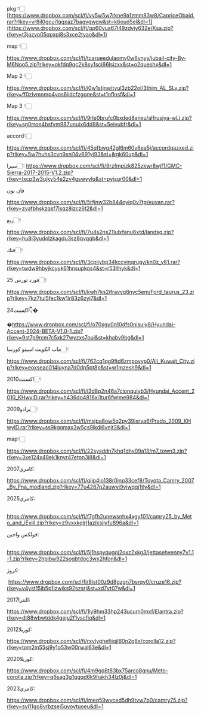 pkg 👇🏻[https://www.dropbox.com/scl/fi/vy5w5w7rkne9a1zmm83w8/CapriceObaid.rar?rlkey=vr8il0gcui1ggxaz7bagvgwgw&st=k6oud5el&dl=1](https://www.dropbox.com/scl/fi/gp60yua67l49zdviy632e/Ksa.zip?rlkey=t3jazvo05qpxpi8s3xce2tyao&dl=1)

map 👇🏻

https://www.dropbox.com/scl/fi/tcarueedulaomy0w6vnyy/jubail-city-By-M6Noo5.zip?rlkey=qkfdq9qc2k8sy1sci66lsizxx&st=o2queshx&dl=1

Map 2 👇🏻

https://www.dropbox.com/scl/fi/i0w1stjnwitvul3zb22ol/3thim_AL_SLy.zip?rlkey=ff0zivmnmp4yqs6iidcfzgone&st=t1nflnsf&dl=1

Map 3 👇🏻

https://www.dropbox.com/scl/fi/9rle0brufc0bxded8anxu/alfrusiya-wLi.zip?rlkey=sg0rroe4bsfvm987unuix6dd8&st=5eivubfr&dl=1


accord👇🏻

https://www.dropbox.com/scl/fi/45qfbwg42gl6m60v6ea5j/accordqazxed.zip?rlkey=5w7huhs3cvn9xni14v691yi93&st=jkgk60up&dl=1


سيرا👇🏻
https://www.dropbox.com/scl/fi/9rzfmpizk825zkwr8wjf1/GMC-Sierra-2017-2015-V1.2.zip?rlkey=lxcp3w3ujky54e2zv4gswyylq&st=pyjsgr00&dl=1


فان نون

https://www.dropbox.com/scl/fi/5rfjnw32b844oyiq0v7tg/euvan.rar?rlkey=zvafbhskzqsf7lsqz8izcz6t2&dl=1

ربع👇🏻

https://www.dropbox.com/scl/fi/7u4s2ns21lulxfanu6xtd/landsg.zip?rlkey=hu8i3yudolzkagdu3sz8qvqqb&dl=1

فتك👇🏻

https://www.dropbox.com/scl/fi/3cpiiybp34kccvinqrugy/kn0z_y61.rar?rlkey=twdw9hbyjkcyyk61hnsupkqs4&st=r53llhyk&dl=1

فورد تورس 25👇🏻

https://www.dropbox.com/scl/fi/kwh7ks2ifravvq8nyc5em/Ford_taurus_23.zip?rlkey=7kz7tul5fec1kw1ir83z6zyj7&dl=1

اكسنت24👇�

�https://www.dropbox.com/scl/fi/o70xgu0n10dfs0nisujy8/Hyundai-Accent-2024-BETA-V1.0-1.zip?rlkey=9st7p9rcm7c5xk27wyzxs7oui&st=khabv9bg&dl=1

ماب الكويت اسيتو كورسا👇🏻

https://www.dropbox.com/scl/fi/762cq1qg9ftd6zmpovyp0/Ali_Kuwait_City.zip?rlkey=eoxseac014luyna7d0dp5pt8p&st=w1mzesh9&dl=1

اكسنت2010👇🏻


https://www.dropbox.com/scl/fi/i3d8p2n46a7cionquiyb3/Hyundai_Accent_2010_KHwylD.rar?rlkey=h436do4816xi1tur6fwjme984&dl=1

برادو2009👇🏻

https://www.dropbox.com/scl/fi/msjpa8ow5q2py39ixrva6/Prado_2009_KHwylD.rar?rlkey=ss9kgqmax3w5cs9lkdi6vnjt3&dl=1

map👇🏻

https://www.dropbox.com/scl/fi/22sysddn7khq1dhy09a13/m7_town3.zip?rlkey=3xe124x48ek1knyr47etpn3i8&dl=1

كامري2007:


https://www.dropbox.com/scl/fi/qiip4io138r0jnp33cef8/Toyota_Camry_2007_By_Fna_modland.zip?rlkey=77u4267p2auwyi9vjwqqj1tly&dl=1

كامري2025:

‏‏ https://www.dropbox.com/scl/fi/f7gfh2unewsnhx4xgy101/camry25_by_Meto_and_iEviil.zip?rlkey=z9vxxkqlrj1aziksjiyfu896a&dl=1

فولكس واجين:

‏ https://www.dropbox.com/scl/fi/5j1hspyqugqj2oxz2xkg3/jettasehvenny7v1.1-1.zip?rlkey=2hpibw922sogbtdoc3wx2hfon&dl=1

كروز:

‏ https://www.dropbox.com/scl/fi/8lst00z9d8gzgn7bsrqy0/cruze16.zip?rlkey=v4yst15ib5p1izwiks92szsrj&st=xd7vt07w&dl=1

النترا2017:

‏https://www.dropbox.com/scl/fi/1ly9hm33hp243ucum0mxf/Elantra.zip?rlkey=dt88wbwtddk4geju2f1vscfiq&dl=1

كوريلا2012:

‏https://www.dropbox.com/scl/fi/rxvlyghefiiqjl80n2q8x/corolla12.zip?rlkey=tom2m55sj9y1o53w00rwal63e&dl=1

كوريلا2020:

‏https://www.dropbox.com/scl/fi/4m9gq8t83bx75arco8gnu/Meto-corolla.zip?rlkey=q6sag3g1ggqd6k9hakh34lz0j&dl=1

كامري2023:

‏https://www.dropbox.com/scl/fi/lmeq59wyced5dh9tvw7b0/camry75.zip?rlkey=syl11go8vrbzsej5uyovtuoeu&dl=1

